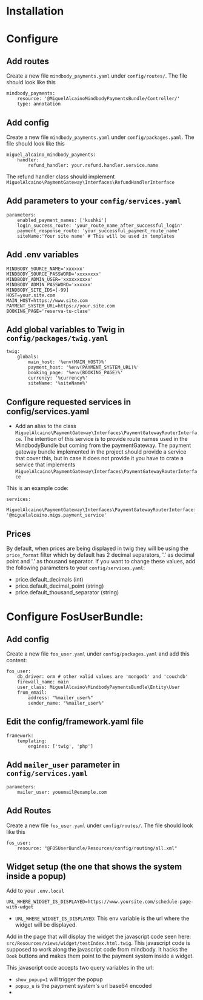 Installation
========

Configure
=======
Add routes
-------- 
Create a new file `mindbody_payments.yaml` under `config/routes/`. The file should look like this

```
mindbody_payments:
    resource: '@MiguelAlcainoMindbodyPaymentsBundle/Controller/'
    type: annotation
```

Add config
-------
Create a new file `mindbody_payments.yaml` under `config/packages.yaml`. The file should look like this

```
miguel_alcaino_mindbody_payments:
    handler:
        refund_handler: your.refund.handler.service.name
```
The refund handler class should implement `MiguelAlcaino\PaymentGateway\Interfaces\RefundHandlerInterface`

Add parameters to your `config/services.yaml`
---------
```
parameters:
    enabled_payment_names: ['kushki']
    login_success_route: 'your_route_name_after_successful_login'
    payment_response_route: 'your_successful_payment_route_name'
    siteName:'Your site name' # This will be used in templates
```

Add .env variables
----------

```
MINDBODY_SOURCE_NAME='xxxxxx'
MINDBODY_SOURCE_PASSWORD='xxxxxxxx'
MINDBODY_ADMIN_USER='xxxxxxxxxx'
MINDBODY_ADMIN_PASSWORD='xxxxxx'
MINDBODY_SITE_IDS=[-99]
HOST=your.site.com
MAIN_HOST=https://www.site.com
PAYMENT_SYSTEM_URL=https://your.site.com
BOOKING_PAGE='reserva-tu-clase'
```

Add global variables to Twig in `config/packages/twig.yaml`
----------------
```
twig:
    globals:
        main_host: '%env(MAIN_HOST)%'
        payment_host: '%env(PAYMENT_SYSTEM_URL)%'
        booking_page: '%env(BOOKING_PAGE)%'
        currency: '%currency%'
        siteName: '%siteName%'
```

Configure requested services in config/services.yaml
-----------
 - Add an alias to the class `MiguelAlcaino\PaymentGateway\Interfaces\PaymentGatewayRouterInterface`.
  The intention of this service is to provide route names used in the MindbodyBundle but coming from the 
  paymentGateway. The payment gateway bundle implemented in the project should provide a service that cover 
  this, but in case it does not provide it you have to crate a service 
  that implements `MiguelAlcaino\PaymentGateway\Interfaces\PaymentGatewayRouterInterface`
 
 This is an example code:
 ```
 services:
     MiguelAlcaino\PaymentGateway\Interfaces\PaymentGatewayRouterInterface: '@miguelalcaino.migs.payment_service'
 ```

Prices
------
By default, when prices are being displayed in twig they will be using the `price_format` filter which by default has 2 decimal separators, 
'.' as decimal point and '.' as thousand separator. If you want to change these values, add the following parameters to your `config/services.yaml`:
 - price.default_decimals (int)
 - price.default_decimal_point (string)
 - price.default_thousand_separator (string)

Configure FosUserBundle:
======================

Add config
-------
Create a new file `fos_user.yaml` under `config/packages.yaml` and add this content:
```
fos_user:
    db_driver: orm # other valid values are 'mongodb' and 'couchdb'
    firewall_name: main
    user_class: MiguelAlcaino\MindbodyPaymentsBundle\Entity\User
    from_email:
        address: "%mailer_user%"
        sender_name: "%mailer_user%"
```

Edit the config/framework.yaml file
-----
```
framework:
    templating:
        engines: ['twig', 'php']
```

Add `mailer_user` parameter in `config/services.yaml`
--------
```
parameters:
    mailer_user: youemail@example.com
```

Add Routes
----------
Create a new file `fos_user.yaml` under `config/routes/`. The file should look like this
```
fos_user:
    resource: "@FOSUserBundle/Resources/config/routing/all.xml"
```

Widget setup (the one that shows the system inside a popup)
------------
Add to your `.env.local` 

```
URL_WHERE_WIDGET_IS_DISPLAYED=https://www.yoursite.com/schedule-page-with-wdget
```
- `URL_WHERE_WIDGET_IS_DISPLAYED`: This env variable is the url where the widget will be displayed.

Add in the page that will display the widget the javascript code seen here: `src/Resources/views/widget/testIndex.html.twig`.
This javascript code is supposed to work along the javascript code from mindbody. It hacks the `Book` buttons and makes them point
to the payment system inside a widget.


This javascript code accepts two query variables in the url:

 - `show_popup=1` will trigger the popup
 - `popup_u` is the paypment system's url base64 encoded
 - 